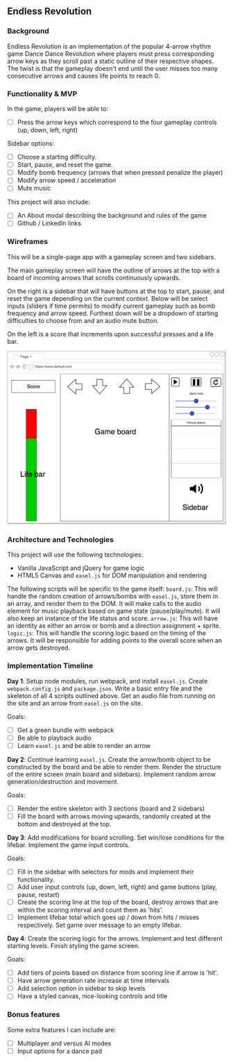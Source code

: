 ## Endless Revolution

### Background

Endless Revolution is an implementation of the popular 4-arrow rhythm game Dance Dance Revolution where players must press corresponding arrow keys as they scroll past a static outline of their respective shapes. The twist is that the gameplay doesn't end until the user misses too many consecutive arrows and causes life points to reach 0.

### Functionality & MVP

In the game, players will be able to:
- [ ] Press the arrow keys which correspond to the four gameplay controls (up, down, left, right)

Sidebar options:
- [ ] Choose a starting difficulty.
- [ ] Start, pause, and reset the game.
- [ ] Modify bomb frequency (arrows that when pressed penalize the player)
- [ ] Modify arrow speed / acceleration
- [ ] Mute music

This project will also include:
- [ ] An About modal describing the background and rules of the game
- [ ] Github / LinkedIn links

### Wireframes

This will be a single-page app with a gameplay screen and two sidebars.

The main gameplay screen will have the outline of arrows at the top with a board of incoming arrows that scrolls continuously upwards.

On the right is a sidebar that will have buttons at the top to start, pause, and reset the game depending on the current context. Below will be select inputs (sliders if time permits) to modify current gameplay such as bomb frequency and arrow speed. Furthest down will be a dropdown of starting difficulties to choose from and an audio mute button.

On the left is a score that increments upon successful presses and a life bar.

![wireframes](wireframe.png)

### Architecture and Technologies

This project will use the following technologies:
* Vanilla JavaScript and jQuery for game logic
* HTML5 Canvas and `easel.js` for DOM manipulation and rendering

The following scripts will be specific to the game itself:
`board.js`: This will handle the random creation of arrows/bombs with `easel.js`, store them in an array, and render them to the DOM. It will make calls to the audio element for music playback based on game state (pause/play/mute). It will also keep an instance of the life status and score.
`arrow.js`: This will have an identity as either an arrow or bomb and a direction assignment + sprite.
`logic.js`: This will handle the scoring logic based on the timing of the arrows. It will be responsible for adding points to the overall score when an arrow gets destroyed.

### Implementation Timeline

**Day 1**: Setup node modules, run webpack, and install `easel.js`.  Create `webpack.config.js` and `package.json`.  Write a basic entry file and the skeleton of all 4 scripts outlined above. Get an audio file from running on the site and an arrow from `easel.js` on the site.

Goals:
- [ ] Get a green bundle with webpack
- [ ] Be able to playback audio
- [ ] Learn `easel.js` and be able to render an arrow

**Day 2**: Continue learning `easel.js`. Create the arrow/bomb object to be constructed by the board and be able to render them. Render the structure of the entire screen (main board and sidebars).  Implement random arrow generation/destruction and movement.

Goals:
- [ ] Render the entire skeleton with 3 sections (board and 2 sidebars)
- [ ] Fill the board with arrows moving upwards, randomly created at the bottom and destroyed at the top.

**Day 3**: Add modifications for board scrolling. Set win/lose conditions for the lifebar. Implement the game input controls.

Goals:
- [ ] Fill in the sidebar with selectors for mods and implement their functionality.
- [ ] Add user input controls (up, down, left, right) and game buttons (play, pause, restart)
- [ ] Create the scoring line at the top of the board, destroy arrows that are within the scoring interval and count them as 'hits'.
- [ ] Implement lifebar total which goes up / down from hits / misses respectively. Set game over message to an empty lifebar.

**Day 4**: Create the scoring logic for the arrows. Implement and test different starting levels. Finish styling the game screen.

Goals:
- [ ] Add tiers of points based on distance from scoring line if arrow is 'hit'.
- [ ] Have arrow generation rate increase at time intervals
- [ ] Add selection option in sidebar to skip levels
- [ ] Have a styled canvas, nice-looking controls and title

### Bonus features

Some extra features I can include are:
- [ ] Multiplayer and versus AI modes
- [ ] Input options for a dance pad
